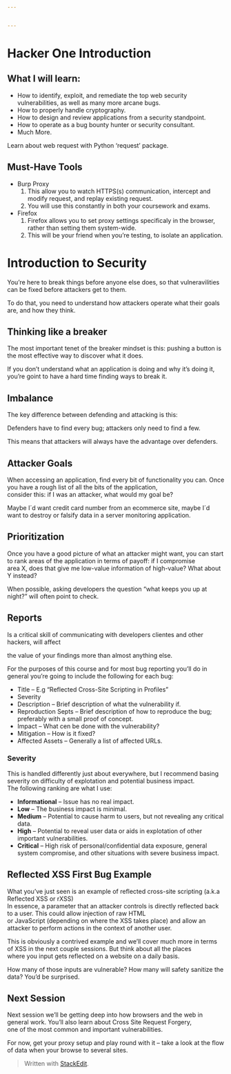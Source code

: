 ```yaml
---


---
```


<h1 id="hacker-one-introduction">Hacker One Introduction</h1>
<h2 id="what-i-will-learn">What I will learn:</h2>
<ul>
<li>How to identify, exploit, and remediate the top web security vulnerabilities, as well as many more arcane bugs.</li>
<li>How to properly handle cryptography.</li>
<li>How to design and review applications from a security standpoint.</li>
<li>How to operate as a bug bounty hunter or security consultant.</li>
<li>Much More.</li>
</ul>
<p>Learn about web request with Python ‘request’ package.</p>
<h2 id="must-have-tools">Must-Have Tools</h2>
<ul>
<li>Burp Proxy
<ol>
<li>This allow you to watch HTTPS(s) communication, intercept and modify request, and replay existing request.</li>
<li>You will use this constantly in both your coursework and exams.</li>
</ol>
</li>
<li>Firefox
<ol>
<li>Firefox allows you to set proxy settings specificaly in the browser, rather than setting them system-wide.</li>
<li>This will be your friend when you’re testing, to isolate an application.</li>
</ol>
</li>
</ul>
<h1 id="introduction-to-security">Introduction to Security</h1>
<p>You’re here to break things before anyone else does, so that vulneravilities can be fixed before attackers get to them.</p>
<p>To do that, you need to understand how attackers operate what their goals are, and how they think.</p>
<h2 id="thinking-like-a-breaker">Thinking like a breaker</h2>
<p>The most important tenet of the breaker mindset is this: pushing a button is the most effective way to discover what it does.</p>
<p>If you don’t understand what an application is doing and why it’s doing it, you’re goint to have a hard time finding ways to break it.</p>
<h2 id="imbalance">Imbalance</h2>
<p>The key difference between defending and attacking is this:</p>
<p>Defenders have to find every bug; attackers only need to find a few.</p>
<p>This means that attackers will always have the advantage over defenders.</p>
<h2 id="attacker-goals">Attacker Goals</h2>
<p>When accessing an application, find every bit of functionality you can. Once you have a rough list of all the bits of the application,<br>
consider this: if I was an attacker, what would my goal be?</p>
<p>Maybe I´d want credit card number from an ecommerce site, maybe I´d want to destroy or falsify data in a server monitoring application.</p>
<h2 id="prioritization">Prioritization</h2>
<p>Once you have a good picture of what an attacker might want, you can start to rank areas of the application in terms of payoff: if I compromise<br>
area X, does that give me low-value information of high-value? What about Y instead?</p>
<p>When possible, asking developers the question “what keeps you up at night?” will often point to check.</p>
<h2 id="reports">Reports</h2>
<p>Is a critical skill of communicating with developers clientes and other hackers, will affect</p>
<p>the value of your findings more than almost anything else.</p>
<p>For the purposes of this course and for most bug reporting you’ll do in general you’re going to include the following for each bug:</p>
<ul>
<li>Title – E.g “Reflected Cross-Site Scripting in Profiles”</li>
<li>Severity</li>
<li>Description – Brief description of what the vulnerability if.</li>
<li>Reproduction Septs – Brief description of how to reproduce the bug; preferably with a small proof of concept.</li>
<li>Impact – What cen be done with the vulnerability?</li>
<li>Mitigation – How is it fixed?</li>
<li>Affected Assets – Generally a list of affected URLs.</li>
</ul>
<h3 id="severity">Severity</h3>
<p>This is handled differently just about everywhere, but I recommend basing severity on difficulty of explotation and potential business impact.<br>
The following ranking are what I use:</p>
<ul>
<li><strong>Informational</strong> – Issue has no real impact.</li>
<li><strong>Low</strong> – The business impact is minimal.</li>
<li><strong>Medium</strong> – Potential to cause harm to users, but not revealing any critical data.</li>
<li><strong>High</strong> – Potential to reveal user data or aids in explotation of other important vulnerabilities.</li>
<li><strong>Critical</strong>  – High risk of personal/confidential data exposure, general system compromise, and other situations with severe business impact.</li>
</ul>
<h2 id="reflected-xss-first-bug-example">Reflected XSS First Bug Example</h2>
<p>What you’ve just seen is an example of reflected cross-site scripting (a.k.a Reflected XSS or rXSS)<br>
In essence, a parameter that an attacker controls is directly reflected back to a user. This could allow injection of raw HTML<br>
or JavaScript (depending on where the XSS takes place) and allow an attacker to perform actions in the context of another user.</p>
<p>This is obviously a contrived example and we’ll cover much more in terms of XSS in the next couple sessions. But think about all the places<br>
where you input gets reflected on a website on a daily basis.</p>
<p>How many of those inputs are vulnerable? How many will safety sanitize the data? You’d be surprised.</p>
<h2 id="next-session">Next Session</h2>
<p>Next session we’ll be getting deep into how browsers and the web in general work. You’ll also learn about Cross Site Request Forgery,<br>
one of the most common and important vulnerabilities.</p>
<p>For now, get your proxy setup and play round with it – take a look  at the flow of data when your browse to several sites.</p>
<blockquote>
<p>Written with <a href="https://stackedit.io/">StackEdit</a>.</p>
</blockquote>

